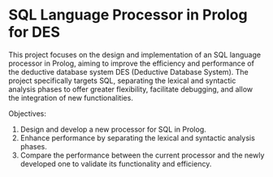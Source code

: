 # SQL Language Processor in Prolog for DES
This project focuses on the design and implementation of an SQL language processor in Prolog, aiming to improve the efficiency and performance of the deductive database system DES (Deductive Database System). The project specifically targets SQL, separating the lexical and syntactic analysis phases to offer greater flexibility, facilitate debugging, and allow the integration of new functionalities.

Objectives:

1. Design and develop a new processor for SQL in Prolog.
2. Enhance performance by separating the lexical and syntactic analysis phases.
3. Compare the performance between the current processor and the newly developed one to validate its functionality and efficiency.
